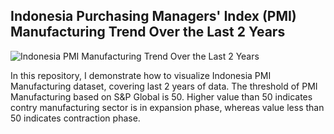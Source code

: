 ## Indonesia Purchasing Managers' Index (PMI) Manufacturing Trend Over the Last 2 Years
![Indonesia PMI Manufacturing Trend Over the Last 2 Years](https://github.com/user-attachments/assets/71b71a6a-c3a6-43eb-9215-07f819f1b6e7)

In this repository, I demonstrate how to visualize Indonesia PMI Manufacturing dataset, covering last 2 years of data. The threshold of PMI Manufacturing based on S&P Global is 50.
Higher value than 50 indicates contry manufacturing sector is in expansion phase, whereas value less than 50 indicates contraction phase.
